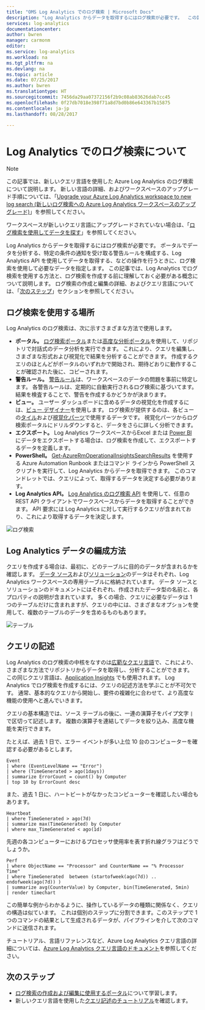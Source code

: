 ```yaml
---
title: "OMS Log Analytics でのログ検索 | Microsoft Docs"
description: "Log Analytics からデータを取得するにはログ検索が必要です。  この記事では、Log Analytics で新しいログ検索を使用する方法と、ログ検索を作成する前に理解しておく必要がある概念について説明します。"
services: log-analytics
documentationcenter: 
author: bwren
manager: carmonm
editor: 
ms.service: log-analytics
ms.workload: na
ms.tgt_pltfrm: na
ms.devlang: na
ms.topic: article
ms.date: 07/25/2017
ms.author: bwren
ms.translationtype: HT
ms.sourcegitcommit: 7456da29aa07372156f2b9c08ab83626dab7cc45
ms.openlocfilehash: 0f27db7018e398f71a8d7bd0b86e643367b15875
ms.contentlocale: ja-jp
ms.lasthandoff: 08/28/2017

---
```

# <a name="understanding-log-searches-in-log-analytics"></a>Log Analytics でのログ検索について

> [!NOTE]
> この記事では、新しいクエリ言語を使用した Azure Log Analytics のログ検索について説明します。  新しい言語の詳細、およびワークスペースのアップグレード手順については、「[Upgrade your Azure Log Analytics workspace to new log search (新しいログ検索への Azure Log Analytics ワークスペースのアップグレード)](log-analytics-log-search-upgrade.md)」を参照してください。  
>
> ワークスペースが新しいクエリ言語にアップグレードされていない場合は、「[ログ検索を使用してデータを探す](log-analytics-log-searches.md)」を参照してください。

Log Analytics からデータを取得するにはログ検索が必要です。  ポータルでデータを分析する、特定の条件の通知を受け取る警告ルールを構成する、Log Analytics API を使用してデータを取得する、などの操作を行うときに、ログ検索を使用して必要なデータを指定します。  この記事では、Log Analytics でログ検索を使用する方法と、ログ検索を作成する前に理解しておく必要がある概念について説明します。 ログ検索の作成と編集の詳細、およびクエリ言語については、「[次のステップ](#next-steps)」セクションを参照してください。

## <a name="where-log-searches-are-used"></a>ログ検索を使用する場所

Log Analytics のログ検索は、次に示すさまざまな方法で使用します。

- **ポータル。** [ログ検索ポータル](log-analytics-log-search-log-search-portal.md)または[高度な分析ポータル](https://go.microsoft.com/fwlink/?linkid=856587)を使用して、リポジトリで対話式のデータ分析を実行できます。  これにより、クエリを編集し、さまざまな形式および視覚化で結果を分析することができます。  作成するクエリのほとんどがポータルのいずれかで開始され、期待どおりに動作することが確認された後に、コピーされます。
- **警告ルール。** [警告ルール](log-analytics-alerts.md)は、ワークスペースのデータの問題を事前に特定します。  各警告ルールは、定期的に自動実行されるログ検索に基づいてます。  結果を検査することで、警告を作成するかどうかが決まります。
- **ビュー。**  ユーザー ダッシュボードに含めるデータの視覚化を作成するには、[ビュー デザイナー](log-analytics-view-designer.md)を使用します。  ログ検索が提供するのは、各ビューの[タイル](log-analytics-view-designer-tiles.md)および[視覚化パーツ](log-analytics-view-designer-parts.md)で使用するデータです。  視覚化パーツからログ検索ポータルにドリルダウンすると、データをさらに詳しく分析できます。
- **エクスポート。**  Log Analytics ワークスペースからExcel または [Power BI](log-analytics-powerbi.md) にデータをエクスポートする場合は、ログ検索を作成して、エクスポートするデータを定義します。
- **PowerShell。** [Get-AzureRmOperationalInsightsSearchResults](https://docs.microsoft.com/powershell/module/azurerm.operationalinsights/get-azurermoperationalinsightssearchresults?view=azurermps-4.0.0) を使用する Azure Automation Runbook またはコマンド ラインから PowerShell スクリプトを実行して、Log Analytics からデータを取得できます。  このコマンドレットでは、クエリによって、取得するデータを決定する必要があります。
- **Log Analytics API。**  [Log Analytics のログ検索 API](log-analytics-log-search-api.md) を使用して、任意の REST API クライアントでワークスペースからデータを取得することができます。  API 要求には Log Analytics に対して実行するクエリが含まれており、これにより取得するデータを決定します。

![ログ検索](media/log-analytics-log-search-new/log-search-overview.png)

## <a name="how-log-analytics-data-is-organized"></a>Log Analytics データの編成方法
クエリを作成する場合は、最初に、どのテーブルに目的のデータが含まれるかを確認します。 [データ ソース](log-analytics-data-sources.md)および[ソリューション](../operations-management-suite/operations-management-suite-solutions.md)のデータはそれぞれ、Log Analytics ワークスペースの専用テーブルに格納されています。  データ ソースとソリューションのドキュメントにはそれぞれ、作成されたデータ型の名前と、各プロパティの説明が含まれています。     多くの場合、クエリに必要なデータは 1 つのテーブルだけに含まれますが、クエリの中には、さまざまなオプションを使用して、複数のテーブルのデータを含めるものもあります。

![テーブル](media/log-analytics-log-search-new/queries-tables.png)


## <a name="writing-a-query"></a>クエリの記述
Log Analytics のログ検索の中核をなすのは[広範なクエリ言語](https://docs.loganalytics.io/)で、これにより、さまざまな方法でリポジトリからデータを取得し、分析することができます。  この同じクエリ言語は、[Application Insights](../application-insights/app-insights-analytics.md) でも使用されます。  Log Analytics でログ検索を作成するには、クエリの記述方法を学ぶことが不可欠です。  通常、基本的なクエリから開始し、要件の複雑化に合わせて、より高度な機能の使用へと進んでいきます。

クエリの基本構造では、ソース テーブルの後に、一連の演算子をパイプ文字 `|` で区切って記述します。  複数の演算子を連結してデータを絞り込み、高度な機能を実行できます。

たとえば、過去 1 日で、エラー イベントが多い上位 10 台のコンピューターを確認する必要があるとします。

    Event
    | where (EventLevelName == "Error")
    | where (TimeGenerated > ago(1days))
    | summarize ErrorCount = count() by Computer
    | top 10 by ErrorCount desc

また、過去 1 日に、ハートビートがなかったコンピューターを確認したい場合もあります。

    Heartbeat
    | where TimeGenerated > ago(7d)
    | summarize max(TimeGenerated) by Computer
    | where max_TimeGenerated < ago(1d)  

先週の各コンピューターにおけるプロセッサ使用率を表す折れ線グラフはどうでしょうか。

    Perf
    | where ObjectName == "Processor" and CounterName == "% Processor Time"
    | where TimeGenerated  between (startofweek(ago(7d)) .. endofweek(ago(7d)) )
    | summarize avg(CounterValue) by Computer, bin(TimeGenerated, 5min)
    | render timechart    

この簡単な例からわかるように、操作しているデータの種類に関係なく、クエリの構造は似ています。  これは個別のステップに分割できます。このステップで 1 つのコマンドの結果として生成されるデータが、パイプラインを介して次のコマンドに送信されます。

チュートリアル、言語リファレンスなど、Azure Log Analytics クエリ言語の詳細については、[Azure Log Analytics クエリ言語のドキュメント](https://docs.loganalytics.io/)を参照してください。

## <a name="next-steps"></a>次のステップ

- [ログ検索の作成および編集に使用するポータル](log-analytics-log-search-portals.md)について学習します。
- 新しいクエリ言語を使用した[クエリ記述のチュートリアル](https://go.microsoft.com/fwlink/?linkid=856078)を確認します。

